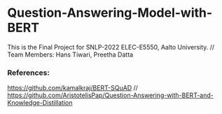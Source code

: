 # Question-Answering-Model-with-BERT

This is the Final Project for SNLP-2022 ELEC-E5550, Aalto University. //
Team Members: Hans Tiwari, Preetha Datta


### References:

https://github.com/kamalkraj/BERT-SQuAD //
https://github.com/AristotelisPap/Question-Answering-with-BERT-and-Knowledge-Distillation
